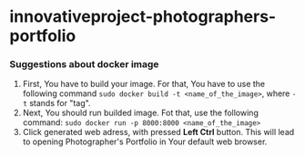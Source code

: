 # innovativeproject-photographers-portfolio

### Suggestions about docker image
1. First, You have to build your image. For that, You have to use the following command
`sudo docker build -t <name_of_the_image>`, where `-t` stands for "tag".
2. Next, You should run builded image. Fot that, use the following command:
`sudo docker run -p 8000:8000 <name_of_the_image>`
3. Click generated web adress, with pressed **Left Ctrl** button. This will lead to opening Photographer's Portfolio in Your default web browser.
